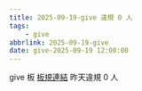 ```yaml
---
title: 2025-09-19-give 違規 0 人
tags:
    - give
abbrlink: 2025-09-19-give
date: give-2025-09-19 12:00:00
---
```

give 板 [板規連結](https://www.ptt.cc/bbs/give/M.1612495900.A.C32.html)
昨天違規 0 人
